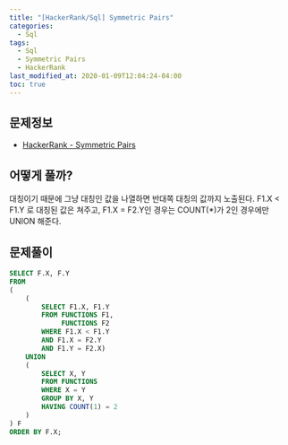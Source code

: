 ```yaml
---
title: "[HackerRank/Sql] Symmetric Pairs"
categories: 
  - Sql
tags:
  - Sql
  - Symmetric Pairs
  - HackerRank
last_modified_at: 2020-01-09T12:04:24-04:00
toc: true
---
```


문제정보
-
- [HackerRank - Symmetric Pairs](https://www.hackerrank.com/challenges/symmetric-pairs/problem)

어떻게 풀까?
-
대칭이기 때문에 그냥 대칭인 값을 나열하면 반대쪽 대칭의 값까지 노출된다.
F1.X < F1.Y 로 대칭된 값은 쳐주고, F1.X = F2.Y인 경우는 COUNT(*)가 2인 경우에만 UNION 해준다.


문제풀이
-
~~~sql
SELECT F.X, F.Y 
FROM
(
    (
        SELECT F1.X, F1.Y
        FROM FUNCTIONS F1, 
             FUNCTIONS F2
        WHERE F1.X < F1.Y 
        AND F1.X = F2.Y
        AND F1.Y = F2.X)
    UNION
    (
        SELECT X, Y
        FROM FUNCTIONS
        WHERE X = Y
        GROUP BY X, Y
        HAVING COUNT(1) = 2
    ) 
) F
ORDER BY F.X;
~~~